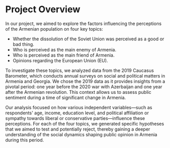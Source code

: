 # Project Overview

In our project, we aimed to explore the factors influencing the perceptions of the Armenian population on four key topics:

- Whether the dissolution of the Soviet Union was perceived as a good or bad thing.
- Who is perceived as the main enemy of Armenia.
- Who is perceived as the main friend of Armenia.
- Opinions regarding the European Union (EU).

To investigate these topics, we analyzed data from the 2019 Caucasus Barometer, which conducts annual surveys on social and political matters in Armenia and Georgia. We chose the 2019 data as it provides insights from a pivotal period: one year before the 2020 war with Azerbaijan and one year after the Armenian revolution. This context allows us to assess public sentiment during a time of significant change in Armenia.

Our analysis focused on how various independent variables—such as respondents' age, income, education level, and political affiliation or sympathy towards liberal or conservative parties—influence these perceptions. For each of the four topics, we generated specific hypotheses that we aimed to test and potentially reject, thereby gaining a deeper understanding of the social dynamics shaping public opinion in Armenia during this period.
